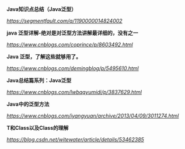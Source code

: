 **Java知识点总结（Java泛型）**

*https://segmentfault.com/a/1190000014824002*



**java 泛型详解-绝对是对泛型方法讲解最详细的，没有之一**

*https://www.cnblogs.com/coprince/p/8603492.html*



**Java 泛型，了解这些就够用了。**

*https://www.cnblogs.com/demingblog/p/5495610.html*



**Java总结篇系列：Java泛型**

*https://www.cnblogs.com/lwbqqyumidi/p/3837629.html*



**Java中的泛型方法**

*https://www.cnblogs.com/iyangyuan/archive/2013/04/09/3011274.html*



**T和Class以及Class的理解**

*https://blog.csdn.net/witewater/article/details/53462385*


